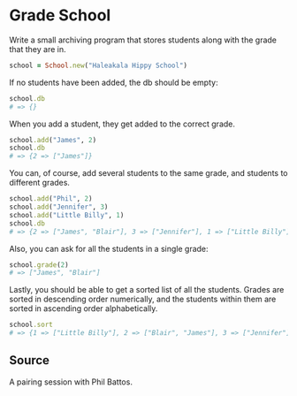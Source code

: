 # Grade School

Write a small archiving program that stores students along with the grade that they are in.

```ruby
school = School.new("Haleakala Hippy School")
```

If no students have been added, the db should be empty:

```ruby
school.db
# => {}
```

When you add a student, they get added to the correct grade.

```ruby
school.add("James", 2)
school.db
# => {2 => ["James"]}
```

You can, of course, add several students to the same grade, and students to different grades.

```ruby
school.add("Phil", 2)
school.add("Jennifer", 3)
school.add("Little Billy", 1)
school.db
# => {2 => ["James", "Blair"], 3 => ["Jennifer"], 1 => ["Little Billy"]}
```

Also, you can ask for all the students in a single grade:

```ruby
school.grade(2)
# => ["James", "Blair"]
```

Lastly, you should be able to get a sorted list of all the students. Grades are sorted in descending order numerically, and the students within them are sorted in ascending order alphabetically.

```ruby
school.sort
# => {1 => ["Little Billy"], 2 => ["Blair", "James"], 3 => ["Jennifer"]}
```

## Source
A pairing session with Phil Battos.

